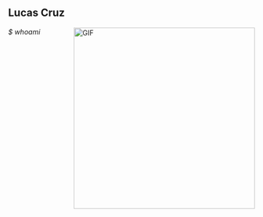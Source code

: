 ## Lucas Cruz 

<i>$ whoami</i>
 <img align="right" height="370px" weigth="800" alt="GIF" src="https://1.bp.blogspot.com/-0kVmoHbtTFs/XPFj4MFsjYI/AAAAAAAATNE/HguTl9cqnpwTSImqTQ7V8bV5alXRuSeEgCLcBGAs/s1600/linuxtuxman_.gif" />

